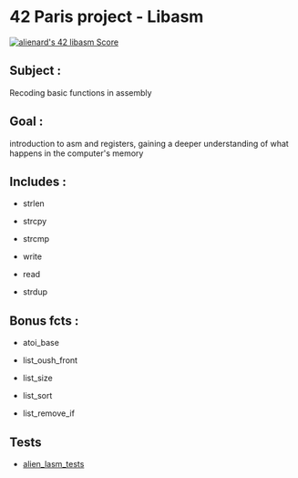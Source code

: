 # 42 Paris project - Libasm

<a href="https://github.com/JaeSeoKim/badge42"><img src="https://badge42.vercel.app/api/v2/cl4cq9w7c004409k3asnbj82v/project/1873540" alt="alienard's 42 libasm Score" /></a>

## Subject :
Recoding basic functions in assembly 

## Goal : 
introduction to asm and registers, gaining a deeper understanding of what happens in the computer's memory

## Includes :

- strlen

- strcpy

- strcmp 

- write

- read

- strdup

## Bonus fcts :

- atoi_base

- list_oush_front

- list_size

- list_sort

- list_remove_if

## Tests
- [alien_lasm_tests](https://github.com/lienardale/alien_lasm_tests)